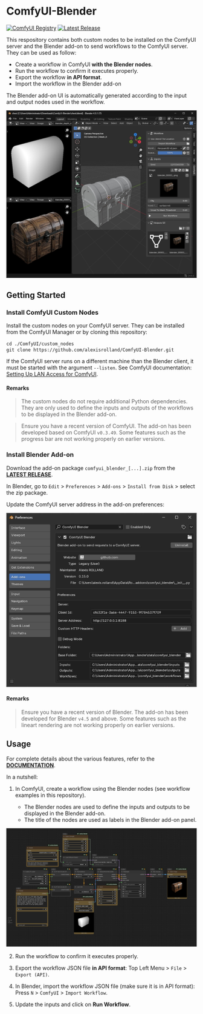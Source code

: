 # ComfyUI-Blender

[![ComfyUI Registry](https://img.shields.io/badge/comfyui-registry-grey?labelColor=blue)](https://registry.comfy.org/nodes/comfyui-blender)
[![Latest Release](https://img.shields.io/github/v/release/alexisrolland/ComfyUI-Blender)](https://github.com/alexisrolland/ComfyUI-Blender/releases/latest)

This respository contains both custom nodes to be installed on the ComfyUI server and the Blender add-on to send workflows to the ComfyUI server. They can be used as follow:

* Create a workflow in ComfyUI **with the Blender nodes**.
* Run the workflow to confirm it executes properly.
* Export the workflow **in API format**.
* Import the workflow in the Blender add-on

The Blender add-on UI is automatically generated according to the input and output nodes used in the workflow.

![Screenshot Blender](./screenshot_blender.jpg)

## Getting Started

### Install ComfyUI Custom Nodes

Install the custom nodes on your ComfyUI server. They can be installed from the ComfyUI Manager or by cloning this repository:

```shell
cd ./ComfyUI/custom_nodes
git clone https://github.com/alexisrolland/ComfyUI-Blender.git
```

If the ComfyUI server runs on a different machine than the Blender client, it must be started with the argument `--listen`. See ComfyUI documentation: [Setting Up LAN Access for ComfyUI](https://docs.comfy.org/installation/comfyui_portable_windows#2-setting-up-lan-access-for-comfyui-portable).

#### Remarks

> The custom nodes do not require additional Python dependencies. They are only used to define the inputs and outputs of the workflows to be displayed in the Blender add-on.

> Ensure you have a recent version of ComfyUI. The add-on has been developed based on ComfyUI `v0.3.49`. Some features such as the progress bar are not working properly on earlier versions.

### Install Blender Add-on

Download the add-on package `comfyui_blender_[...].zip` from the **[LATEST RELEASE](https://github.com/alexisrolland/ComfyUI-Blender/releases)**.

In Blender, go to `Edit` > `Preferences` > `Add-ons` > `Install from Disk` > select the zip package.

Update the ComfyUI server address in the add-on preferences:

![Screenshot Preferences](./screenshot_blender_preferences.jpg)

#### Remarks

> Ensure you have a recent version of Blender. The add-on has been developed for Blender `v4.5` and above. Some features such as the lineart rendering are not working properly on earlier versions.

## Usage

For complete details about the various features, refer to the **[DOCUMENTATION](https://github.com/alexisrolland/ComfyUI-Blender/wiki)**.

In a nutshell:

1. In ComfyUI, create a workflow using the Blender nodes (see workflow examples in this repository).

    * The Blender nodes are used to define the inputs and outputs to be displayed in the Blender add-on.
    * The title of the nodes are used as labels in the Blender add-on panel.

![Screenshot ComfyUI](./screenshot_comfyui.png)

2. Run the workflow to confirm it executes properly.

3. Export the workflow JSON file **in API format**: Top Left Menu > `File` > `Export (API)`.

4. In Blender, import the workflow JSON file (make sure it is in API format): Press `N` > `ComfyUI` > `Import Workflow`.

4. Update the inputs and click on **Run Workflow**.
